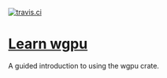 [![travis.ci](https://travis-ci.org/rust-tutorials/learn-wgpu.svg?branch=master)](https://travis-ci.org/rust-tutorials/learn-wgpu)

# [Learn wgpu](https://rust-tutorials.github.io/learn-wgpu/)

A guided introduction to using the wgpu crate.
